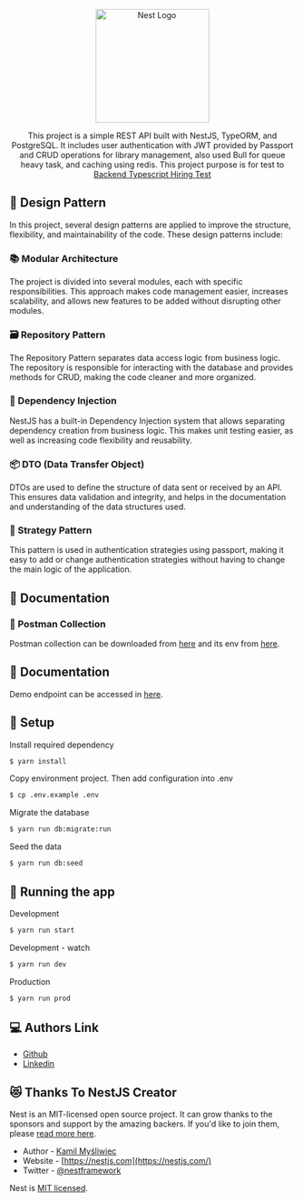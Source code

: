 <p align="center">
  <a href="http://nestjs.com/" target="blank"><img src="https://nestjs.com/img/logo-small.svg" width="200" alt="Nest Logo" /></a>
</p>

<p align="center">This project is a simple REST API built with NestJS, TypeORM, and PostgreSQL. It includes user authentication with JWT provided by Passport and CRUD operations for library management, also used Bull for queue heavy task, and caching using redis. This project purpose is for test to <a href="https://career.dot.co.id/" target="_blank">Backend Typescript Hiring Test</a></p>

## 📐 Design Pattern

In this project, several design patterns are applied to improve the structure, flexibility, and maintainability of the code. These design patterns include:

### 📚 Modular Architecture

The project is divided into several modules, each with specific responsibilities. This approach makes code management easier, increases scalability, and allows new features to be added without disrupting other modules.

### 🗃️ Repository Pattern

The Repository Pattern separates data access logic from business logic. The repository is responsible for interacting with the database and provides methods for CRUD, making the code cleaner and more organized.

### 🎯 Dependency Injection

NestJS has a built-in Dependency Injection system that allows separating dependency creation from business logic. This makes unit testing easier, as well as increasing code flexibility and reusability.

### 📦 DTO (Data Transfer Object)

DTOs are used to define the structure of data sent or received by an API. This ensures data validation and integrity, and helps in the documentation and understanding of the data structures used.

### 🔑 Strategy Pattern

This pattern is used in authentication strategies using passport, making it easy to add or change authentication strategies without having to change the main logic of the application.

## 📖 Documentation

### 📮 Postman Collection

Postman collection can be downloaded from [here](/.postman/lunarlib.postman_collection.json) and its env from [here](/.postman/lunarlib_env.postman_environment.json).

## 📖 Documentation

Demo endpoint can be accessed in [here](https://dothiringtest.okifirsyah.my.id/).

## 🚀 Setup

Install required dependency

```bash
$ yarn install
```

Copy environment project. Then add configuration into .env

```bash
$ cp .env.example .env
```

Migrate the database

```bash
$ yarn run db:migrate:run
```

Seed the data

```bash
$ yarn run db:seed
```

## 🏃 Running the app

Development

```bash
$ yarn run start
```

Development - watch

```bash
$ yarn run dev
```

Production

```bash
$ yarn run prod
```

## 💻 Authors Link

- [Github](https://github.com/okifirsyah404/)
- [Linkedin](https://www.linkedin.com/in/oki-firdaus-syah-putra-738308206/)

## 😻 Thanks To NestJS Creator

Nest is an MIT-licensed open source project. It can grow thanks to the sponsors and support by the amazing backers. If you'd like to join them, please [read more here](https://docs.nestjs.com/support).

- Author - [Kamil Myśliwiec](https://kamilmysliwiec.com)
- Website - [https://nestjs.com](https://nestjs.com/)
- Twitter - [@nestframework](https://twitter.com/nestframework)

Nest is [MIT licensed](LICENSE).
